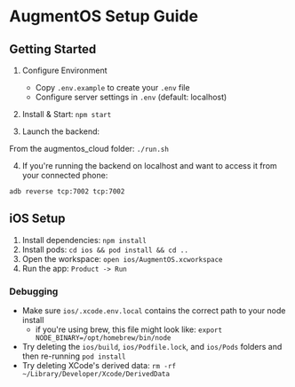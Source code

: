 # AugmentOS Setup Guide

## Getting Started

1. Configure Environment
   - Copy `.env.example` to create your `.env` file
   - Configure server settings in `.env` (default: localhost)

2. Install & Start: `npm start`

3. Launch the backend:

From the augmentos_cloud folder: `./run.sh`

4. If you're running the backend on localhost and want to access it from your connected phone:

`adb reverse tcp:7002 tcp:7002`



## iOS Setup

1. Install dependencies: `npm install`
2. Install pods: `cd ios && pod install && cd ..`
3. Open the workspace: `open ios/AugmentOS.xcworkspace`
4. Run the app: `Product -> Run`

### Debugging

- Make sure `ios/.xcode.env.local` contains the correct path to your node install
   - if you're using brew, this file might look like: `export NODE_BINARY=/opt/homebrew/bin/node`
- Try deleting the `ios/build`, `ios/Podfile.lock`, and `ios/Pods` folders and then re-running `pod install`
- Try deleting XCode's derived data: `rm -rf ~/Library/Developer/Xcode/DerivedData`